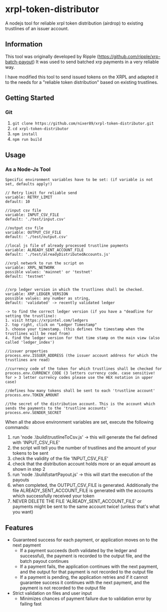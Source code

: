 # xrpl-token-distributor

A nodejs tool for reliable xrpl token distribution (airdrop) to existing trustlines of an issuer account.

## Information

This tool was originally developed by Ripple (https://github.com/ripple/xrp-batch-payout)
It was used to send batched xrp payments in a very reliable way.

I have modified this tool to send issued tokens on the XRPL and adapted it to the needs for a "reliable token distribution" based on existing trustlines.

## Getting Started

### Git

1. `git clone https://github.com/nixer89/xrpl-token-distributor.git`
2. `cd xrpl-token-distributor`
3. `npm install`
4. `npm run build`

## Usage

### As a Node-Js Tool

```
Specific environment variables have to be set: (if variable is not set, defaults apply!)

// Retry limit for reliable send
variable: RETRY_LIMIT
default: 10

//input csv file
variable: INPUT_CSV_FILE
default: './test/input.csv'

//output csv file
variable: OUTPUT_CSV_FILE
default: './test/output.csv'

//local js file of already processed trustline payments
variable: ALREADY_SENT_ACCOUNT_FILE
default: './test/alreadyDistributedAccounts.js'

//xrpl network to run the script on
variable: XRPL_NETWORK
possible values: 'mainnet' or 'testnet'
default: 'testnet'


//xrp ledger version in which the trustlines shall be checked.
variable: XRP_LEDGER_VERSION
possible values: any number as string,
default: 'validated' -> recently validated ledger

-> to find the correct ledger version (if you have a "deadline for setting the trustline):
1. visit https://xrpintel.com/ledgers
2. top right, click on "Ledger Timestamp"
3. choose your timestamp. (this defines the timestamp when the trustlines will be read from)
4. find the ledger version for that time stamp on the main view (also called 'ledger_index')

//issuer properties
process.env.ISSUER_ADDRESS (the issuer account address for which the trustlines are read)

//currency code of the token for which trustlines shall be checked for
process.env.CURRENCY_CODE (3 letters currency code. case sensitive! for > 3 letter currency codes please use the HEX notation in upper case)

//defines how many tokens shall be sent to each 'trustline account'
process.env.TOKEN_AMOUNT

//the secret of the distribution account. This is the account which sends the payments to the 'trustline accounts'
process.env.SENDER_SECRET

```
When all the above environment variables are set, execute the following commands:

1. run 'node .\build\trustlineToCsv.js' -> this will generate the fiel defined with 'INPUT_CSV_FILE'
2. the script will tell you the number of trustlines and the amount of your tokens to be sent
3. check the validity of the file 'INPUT_CSV_FILE'
4. check that the distribution account holds more or an equal amount as shown in step 2
5. run 'node .\build\startPayout.js' -> this will start the execution of the payouts
6. when completed, the OUTPUT_CSV_FILE is generated. Additionally the file ALREADY_SENT_ACCOUNT_FILE is generated with the accounts which successfully received your token
7. NEVER DELETE THE FILE 'ALREADY_SENT_ACCOUNT_FILE' or payments might be sent to the same account twice! (unless that's what you want)


## Features

- Guaranteed success for each payment, or application moves on to the next payment
  - If a payment succeeds (both validated by the ledger and successful), the payment is recorded to the output file, and the batch payout continues
  - If a payment fails, the application continues with the next payment, and the output for that payment is not recorded to the output file
  - If a payment is pending, the application retries and if it cannot guarantee success it continues with the next payment, and the payment is not recorded to the output file
- Strict validation on files and user input
  - Minimizes chances of payment failure due to validation error by failing fast
